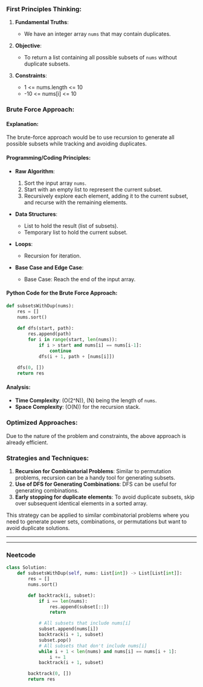 ### First Principles Thinking:

1. **Fundamental Truths**: 
    - We have an integer array `nums` that may contain duplicates.

2. **Objective**: 
    - To return a list containing all possible subsets of `nums` without duplicate subsets.
  
3. **Constraints**: 
    - 1 <= nums.length <= 10
    - -10 <= nums[i] <= 10

### Brute Force Approach:

#### Explanation:

The brute-force approach would be to use recursion to generate all possible subsets while tracking and avoiding duplicates.

#### Programming/Coding Principles:

- **Raw Algorithm**: 
    1. Sort the input array `nums`.
    2. Start with an empty list to represent the current subset.
    3. Recursively explore each element, adding it to the current subset, and recurse with the remaining elements.
  
- **Data Structures**: 
    - List to hold the result (list of subsets).
    - Temporary list to hold the current subset.
    
- **Loops**: 
    - Recursion for iteration.
  
- **Base Case and Edge Case**: 
    - Base Case: Reach the end of the input array.

#### Python Code for the Brute Force Approach:

```python
def subsetsWithDup(nums):
    res = []
    nums.sort()
    
    def dfs(start, path):
        res.append(path)
        for i in range(start, len(nums)):
            if i > start and nums[i] == nums[i-1]:
                continue
            dfs(i + 1, path + [nums[i]])
    
    dfs(0, [])
    return res
```

#### Analysis:

- **Time Complexity**: \(O(2^N)\), \(N\) being the length of `nums`.
- **Space Complexity**: \(O(N)\) for the recursion stack.

### Optimized Approaches:

Due to the nature of the problem and constraints, the above approach is already efficient.

### Strategies and Techniques:

1. **Recursion for Combinatorial Problems**: Similar to permutation problems, recursion can be a handy tool for generating subsets.
2. **Use of DFS for Generating Combinations**: DFS can be useful for generating combinations.
3. **Early stopping for duplicate elements**: To avoid duplicate subsets, skip over subsequent identical elements in a sorted array.

This strategy can be applied to similar combinatorial problems where you need to generate power sets, combinations, or permutations but want to avoid duplicate solutions.

---
---
### Neetcode

```python
class Solution:
    def subsetsWithDup(self, nums: List[int]) -> List[List[int]]:
        res = []
        nums.sort()

        def backtrack(i, subset):
            if i == len(nums):
                res.append(subset[::])
                return

            # All subsets that include nums[i]
            subset.append(nums[i])
            backtrack(i + 1, subset)
            subset.pop()
            # All subsets that don't include nums[i]
            while i + 1 < len(nums) and nums[i] == nums[i + 1]:
                i += 1
            backtrack(i + 1, subset)

        backtrack(0, [])
        return res

```